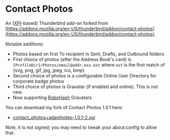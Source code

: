 # Contact Photos

An ([XPI](https://developer.mozilla.org/en-US/docs/Archive/Mozilla/XPInstall)-based) Thunderbird add-on forked from [https://addons.mozilla.org/en-US/thunderbird/addon/contact-photos](https://addons.mozilla.org/en-US/thunderbird/addon/contact-photos).

Notable additions:

* Photos based on first To recipient in Sent, Drafts, and Outbound folders
* First choice of photos (after the Address Book's card) is `{ProfileDir}/Photos/email@addr.ess.ext` where `ext` is the first match of {svg, png, gif, jpg, jpeg, ico, bmp}
* Second choice of photos is a configurable Online User Directory for corporate badge photos
* Third choice of photos is Gravatar (if enabled and online). This is not new.
* Now supporting [RoboHash](https://robohash.org/) Gravatars

You can download my fork of Contact Photos 1.0.1 here:
* [contact_photos+adamhotep-1.0.1-2.xpi](https://github.com/adamhotep/contact-photos/raw/master/contact_photos%2Badamhotep-1.0.1-2.xpi)

Note, it is not signed; you may need to tweak your about:config to allow that.
